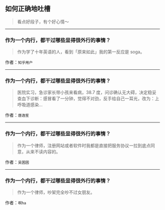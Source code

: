 ## 如何正确地吐槽

> 看点好段子，有个好心情～


 
---

### 作为一个内行，都干过哪些显得很外行的事情？

> 作为学了十年英语的人，看到「原来如此」我的第一反应是 soga。


作者：`知乎用户`

---

### 作为一个内行，都干过哪些显得很外行的事情？

> 医院实习，急诊家长带小孩来看病，38.7 度，问诊确认无大碍，决定稳妥查血下诊断：感冒看了一分钟，觉得不对劲，反手给自己一耳光，改为：上呼吸道感染...


作者：`唐逸笙`

---

### 作为一个内行，都干过哪些显得很外行的事情？

> 作为一个律师，注册网站或者软件时我都是直接把服务协议一拉到底点同意，从来不读内容的。


作者：`吴困困`

---

### 作为一个内行，都干过哪些显得很外行的事情？

> 作为一个律师，吵架完全吵不过女朋友。


作者：`啊ha`